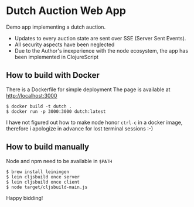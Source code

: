 # Dutch Auction Web App

Demo app implementing a dutch auction.
* Updates to every auction state are sent over SSE (Server Sent Events).
* All security aspects have been neglected
* Due to the Author's inexperience with the node ecosystem, the app has been implemented in ClojureScript

## How to build with Docker

There is a Dockerfile for simple deployment
The page is available at [http://localhost:3000]("http://localhost:3000")

```
$ docker build -t dutch .
$ docker run -p 3000:3000 dutch:latest
```

I have not figured out how to make node honor `ctrl-c` in a docker image, 
therefore i apologize in advance for lost terminal sessions :-)

## How to build manually

Node and npm need to be available in `$PATH`

```
$ brew install leiningen
$ lein cljsbuild once server
$ lein cljsbuild once client
$ node target/cljsbuild-main.js
```  

Happy bidding!





